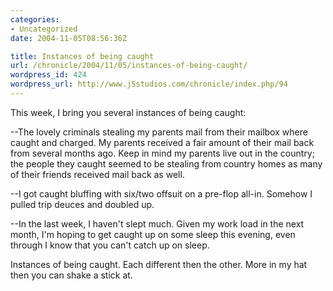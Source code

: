 ```yaml
--- 
categories:
- Uncategorized
date: 2004-11-05T08:56:36Z

title: Instances of being caught
url: /chronicle/2004/11/05/instances-of-being-caught/
wordpress_id: 424
wordpress_url: http://www.j5studios.com/chronicle/index.php/94
---
```


This week, I bring you several instances of being caught:


--The lovely criminals stealing my parents mail from their mailbox where caught and charged.  My parents received a fair amount of their mail back from several months ago.  Keep in mind my parents live out in the country; the people they caught seemed to be stealing from country homes as many of their friends received mail back as well.


--I got caught bluffing with six/two offsuit on a pre-flop all-in.  Somehow I pulled trip deuces and doubled up.


--In the last week, I haven't slept much.  Given my work load in the next month, I'm hoping to get caught up on some sleep this evening, even through I know that you can't catch up on sleep.


Instances of being caught.  Each different then the other. More in my hat then you can shake a stick at.

